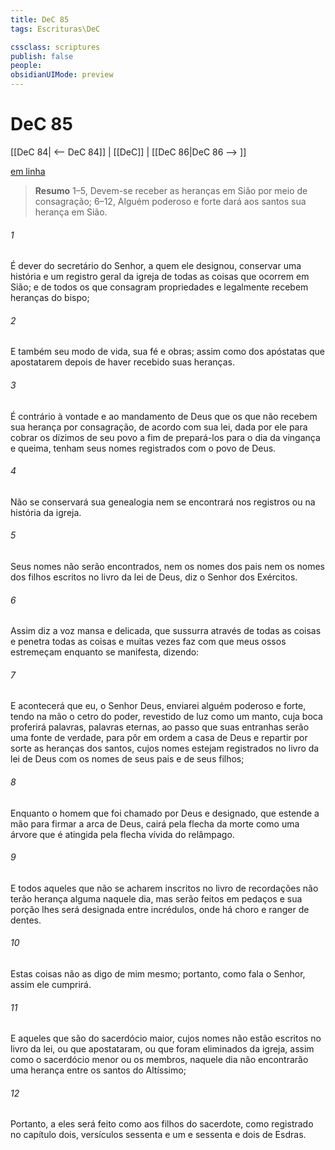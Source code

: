 ```yaml
---
title: DeC 85
tags: Escrituras\DeC

cssclass: scriptures
publish: false
people:
obsidianUIMode: preview
---
```


# DeC 85
[[DeC 84| <-- DeC 84]] | [[DeC]] | [[DeC 86|DeC 86 --> ]]

[em linha](https://churchofjesuschrist.org/study/scriptures/dc-testament/dc/85?lang=por)

> __Resumo__
1–5, Devem-se receber as heranças em Sião por meio de consagração; 6–12, Alguém poderoso e forte dará aos santos sua herança em Sião.

###### 1 
É dever do secretário do Senhor, a quem ele designou, conservar uma história e um registro geral da igreja de todas as coisas que ocorrem em Sião; e de todos os que consagram propriedades e legalmente recebem heranças do bispo;

###### 2 
E também seu modo de vida, sua fé e obras; assim como dos apóstatas que apostatarem depois de haver recebido suas heranças.

###### 3 
É contrário à vontade e ao mandamento de Deus que os que não recebem sua herança por consagração, de acordo com sua lei, dada por ele para cobrar os dízimos de seu povo a fim de prepará-los para o dia da vingança e queima, tenham seus nomes registrados com o povo de Deus.

###### 4 
Não se conservará sua genealogia nem se encontrará nos registros ou na história da igreja.

###### 5 
Seus nomes não serão encontrados, nem os nomes dos pais nem os nomes dos filhos escritos no livro da lei de Deus, diz o Senhor dos Exércitos.

###### 6 
Assim diz a voz mansa e delicada, que sussurra através de todas as coisas e penetra todas as coisas e muitas vezes faz com que meus ossos estremeçam enquanto se manifesta, dizendo:

###### 7 
E acontecerá que eu, o Senhor Deus, enviarei alguém poderoso e forte, tendo na mão o cetro do poder, revestido de luz como um manto, cuja boca proferirá palavras, palavras eternas, ao passo que suas entranhas serão uma fonte de verdade, para pôr em ordem a casa de Deus e repartir por sorte as heranças dos santos, cujos nomes estejam registrados no livro da lei de Deus com os nomes de seus pais e de seus filhos;

###### 8 
Enquanto o homem que foi chamado por Deus e designado, que estende a mão para firmar a arca de Deus, cairá pela flecha da morte como uma árvore que é atingida pela flecha vívida do relâmpago.

###### 9 
E todos aqueles que não se acharem inscritos no livro de recordações não terão herança alguma naquele dia, mas serão feitos em pedaços e sua porção lhes será designada entre incrédulos, onde há choro e ranger de dentes.

###### 10 
Estas coisas não as digo de mim mesmo; portanto, como fala o Senhor, assim ele cumprirá.

###### 11 
E aqueles que são do sacerdócio maior, cujos nomes não estão escritos no livro da lei, ou que apostataram, ou que foram eliminados da igreja, assim como o sacerdócio menor ou os membros, naquele dia não encontrarão uma herança entre os santos do Altíssimo;

###### 12 
Portanto, a eles será feito como aos filhos do sacerdote, como registrado no capítulo dois, versículos sessenta e um e sessenta e dois de Esdras.

